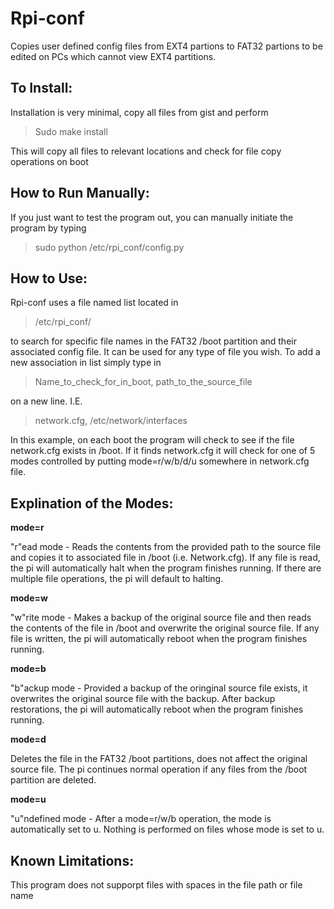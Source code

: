 Rpi-conf
========

Copies user defined config files from EXT4 partions to FAT32 partions to be edited on PCs which cannot view EXT4 partitions.

To Install:
------------
Installation is very minimal, copy all files from gist and perform

> Sudo make install

This will copy all files to relevant locations and check for file copy operations on boot

How to Run Manually:
-------------------
If you just want to test the program out, you can manually initiate the program by typing

> sudo python /etc/rpi_conf/config.py

How to Use:
-----------
Rpi-conf uses a file named list located in

> /etc/rpi_conf/

to search for specific file names in the FAT32 /boot partition and their associated config file.  It can be used for any type of file you wish.  To add a new association in list simply type in

> Name_to_check_for_in_boot, path_to_the_source_file

on a new line.  I.E.

> network.cfg, /etc/network/interfaces

In this example, on each boot the program will check to see if the file network.cfg exists in /boot.  If it finds network.cfg it will check for one of 5 modes controlled by putting mode=r/w/b/d/u somewhere in network.cfg file.

Explination of the Modes:
--------------------------

**mode=r**

"r"ead mode - Reads the contents from the provided path to the source file and copies it to associated file in /boot (i.e. Network.cfg).  If any file is read, the pi will automatically halt when the program finishes running.  If there are multiple file operations, the pi will default to halting.

**mode=w**

"w"rite mode - Makes a backup of the original source file and then reads the contents of the file in /boot and overwrite the original source file.  If any file is written, the pi will automatically reboot when the program finishes running.

**mode=b**

"b"ackup mode - Provided a backup of the oringinal source file exists, it overwrites the original source file with the backup.  After backup restorations, the pi will automatically reboot when the program finishes running.

**mode=d**

Deletes the file in the FAT32 /boot partitions, does not affect the original source file.  The pi continues normal operation if any files from the /boot partition are deleted.

**mode=u**

"u"ndefined mode - After a mode=r/w/b operation, the mode is automatically set to u.  Nothing is performed on files whose mode is set to u.

Known Limitations:
------------------
This program does not supporpt files with spaces in the file path or file name

